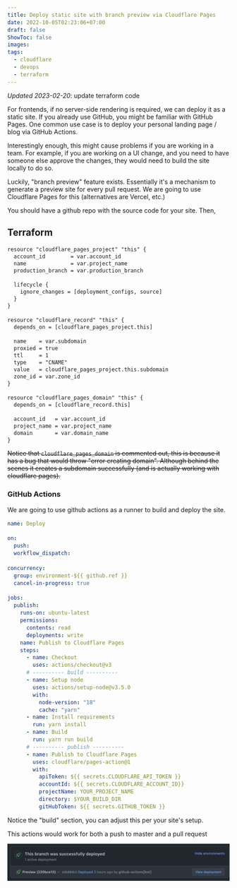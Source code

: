 ```yaml
---
title: Deploy static site with branch preview via Cloudflare Pages
date: 2022-10-05T02:23:06+07:00
draft: false
ShowToc: false
images:
tags:
  - cloudflare
  - devops
  - terraform
---
```


_Updated 2023-02-20_: update terraform code

For frontends, if no server-side rendering is required, we can deploy it as a static site. If you already use GitHub, you might be familiar with GitHub Pages. One common use case is to deploy your personal landing page / blog via GitHub Actions.

Interestingly enough, this might cause problems if you are working in a team. For example, if you are working on a UI change, and you need to have someone else approve the changes, they would need to build the site locally to do so.

Luckily, "branch preview" feature exists. Essentially it's a mechanism to generate a preview site for every pull request. We are going to use Cloudflare Pages for this (alternatives are Vercel, etc.)

You should have a github repo with the source code for your site. Then,

## Terraform

```hcl
resource "cloudflare_pages_project" "this" {
  account_id        = var.account_id
  name              = var.project_name
  production_branch = var.production_branch

  lifecycle {
    ignore_changes = [deployment_configs, source]
  }
}

resource "cloudflare_record" "this" {
  depends_on = [cloudflare_pages_project.this]

  name    = var.subdomain
  proxied = true
  ttl     = 1
  type    = "CNAME"
  value   = cloudflare_pages_project.this.subdomain
  zone_id = var.zone_id
}

resource "cloudflare_pages_domain" "this" {
  depends_on = [cloudflare_record.this]

  account_id   = var.account_id
  project_name = var.project_name
  domain       = var.domain_name
}
```

~~Notice that `cloudflare_pages_domain` is commented out, this is because it has a bug that would throw "error creating domain". Although behind the scenes it creates a subdomain successfully (and is actually working with cloudflare pages).~~

### GitHub Actions

We are going to use github actions as a runner to build and deploy the site.

```yaml
name: Deploy

on:
  push:
  workflow_dispatch:

concurrency:
  group: environment-${{ github.ref }}
  cancel-in-progress: true

jobs:
  publish:
    runs-on: ubuntu-latest
    permissions:
      contents: read
      deployments: write
    name: Publish to Cloudflare Pages
    steps:
      - name: Checkout
        uses: actions/checkout@v3
      # ---------- build ----------
      - name: Setup node
        uses: actions/setup-node@v3.5.0
        with:
          node-version: "18"
          cache: "yarn"
      - name: Install requirements
        run: yarn install
      - name: Build
        run: yarn run build
      # ---------- publish ----------
      - name: Publish to Cloudflare Pages
        uses: cloudflare/pages-action@1
        with:
          apiToken: ${{ secrets.CLOUDFLARE_API_TOKEN }}
          accountId: ${{ secrets.CLOUDFLARE_ACCOUNT_ID}}
          projectName: YOUR_PROJECT_NAME
          directory: $YOUR_BUILD_DIR
          gitHubToken: ${{ secrets.GITHUB_TOKEN }}
```

Notice the "build" section, you can adjust this per your site's setup.

This actions would work for both a push to master and a pull request

![cloudflare pages branch preview](/images/2022-10-05-02-40-24.png)
